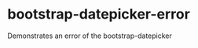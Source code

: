 bootstrap-datepicker-error
==========================

Demonstrates an error of the bootstrap-datepicker